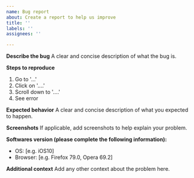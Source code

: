 ```yaml
---
name: Bug report
about: Create a report to help us improve
title: ''
labels: ''
assignees: ''

---
```


**Describe the bug**
A clear and concise description of what the bug is.

**Steps to reproduce**
1. Go to '...'
1. Click on '....'
1. Scroll down to '....'
1. See error

**Expected behavior**
A clear and concise description of what you expected to happen.

**Screenshots**
If applicable, add screenshots to help explain your problem.

**Softwares version (please complete the following information):**
 - OS: [e.g. iOS10]
 - Browser: [e.g. Firefox 79.0, Opera 69.2]

**Additional context**
Add any other context about the problem here.
